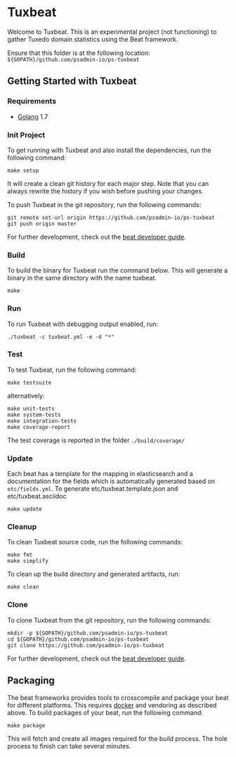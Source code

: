 # Tuxbeat

Welcome to Tuxbeat. This is an experimental project (not functioning) to gather Tuxedo domain statistics using the Beat framework.

Ensure that this folder is at the following location:
`${GOPATH}/github.com/psadmin-io/ps-tuxbeat`

## Getting Started with Tuxbeat

### Requirements

* [Golang](https://golang.org/dl/) 1.7

### Init Project
To get running with Tuxbeat and also install the
dependencies, run the following command:

```
make setup
```

It will create a clean git history for each major step. Note that you can always rewrite the history if you wish before pushing your changes.

To push Tuxbeat in the git repository, run the following commands:

```
git remote set-url origin https://github.com/psadmin-io/ps-tuxbeat
git push origin master
```

For further development, check out the [beat developer guide](https://www.elastic.co/guide/en/beats/libbeat/current/new-beat.html).

### Build

To build the binary for Tuxbeat run the command below. This will generate a binary
in the same directory with the name tuxbeat.

```
make
```


### Run

To run Tuxbeat with debugging output enabled, run:

```
./tuxbeat -c tuxbeat.yml -e -d "*"
```


### Test

To test Tuxbeat, run the following command:

```
make testsuite
```

alternatively:
```
make unit-tests
make system-tests
make integration-tests
make coverage-report
```

The test coverage is reported in the folder `./build/coverage/`

### Update

Each beat has a template for the mapping in elasticsearch and a documentation for the fields
which is automatically generated based on `etc/fields.yml`.
To generate etc/tuxbeat.template.json and etc/tuxbeat.asciidoc

```
make update
```


### Cleanup

To clean  Tuxbeat source code, run the following commands:

```
make fmt
make simplify
```

To clean up the build directory and generated artifacts, run:

```
make clean
```


### Clone

To clone Tuxbeat from the git repository, run the following commands:

```
mkdir -p ${GOPATH}/github.com/psadmin-io/ps-tuxbeat
cd ${GOPATH}/github.com/psadmin-io/ps-tuxbeat
git clone https://github.com/psadmin-io/ps-tuxbeat
```


For further development, check out the [beat developer guide](https://www.elastic.co/guide/en/beats/libbeat/current/new-beat.html).


## Packaging

The beat frameworks provides tools to crosscompile and package your beat for different platforms. This requires [docker](https://www.docker.com/) and vendoring as described above. To build packages of your beat, run the following command:

```
make package
```

This will fetch and create all images required for the build process. The hole process to finish can take several minutes.
